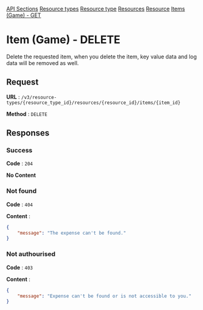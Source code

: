 [API Sections](../Sections.md)
[Resource types](../resource-types/GET.md)
[Resource type](../resource-type/GET.md)
[Resources](../resources/GET.md)
[Resource](../resource/GET.md)
[Items (Game) - GET](../items-game/GET.md)

# Item (Game) - DELETE

Delete the requested item, when you delete the item, key value data and log data will be removed as well.

## Request

**URL** : `/v3/resource-types/{resource_type_id}/resources/{resource_id}/items/{item_id}`

**Method** : `DELETE`

## Responses

### Success

**Code** : `204`

**No Content**

### Not found

**Code** : `404`

**Content** : 
```json
{
    "message": "The expense can't be found."
}
```

### Not authourised

**Code** : `403`

**Content** : 
```json
{
    "message": "Expense can't be found or is not accessible to you."
}
```
